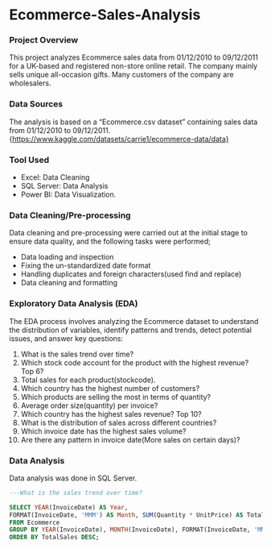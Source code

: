 # Ecommerce-Sales-Analysis

### Project Overview
This project analyzes Ecommerce sales data from 01/12/2010 to 09/12/2011 for a UK-based and registered non-store online retail.
The company mainly sells unique all-occasion gifts. Many customers of the company are wholesalers.

### Data Sources
The analysis is based on a “Ecommerce.csv dataset” containing sales data from 01/12/2010 to 09/12/2011.
{https://www.kaggle.com/datasets/carrie1/ecommerce-data/data}

### Tool Used
- Excel: Data Cleaning
- SQL Server: Data Analysis
- Power BI: Data Visualization.

### Data Cleaning/Pre-processing
Data cleaning and pre-processing were carried out at the initial stage to ensure data quality, and the following tasks were performed;
- Data loading and inspection 
- Fixing the un-standardized date format
- Handling duplicates and foreign characters(used find and replace)
- Data cleaning and formatting

### Exploratory Data Analysis (EDA)
The EDA process involves analyzing the Ecommerce dataset to understand the distribution of variables, identify patterns and trends, detect potential issues, and answer key questions:
1.  What is the sales trend over time?
2.  Which stock code account for the product with the highest revenue? Top 6?
3.  Total sales for each product(stockcode).
4.  Which country has the highest number of customers?
5.  Which products are selling the most in terms of quantity?
6.  Average order size(quantity) per invoice?
7.  Which country has the highest sales revenue? Top 10?
8.  What is the distribution of sales across different countries?
9.  Which invoice date has the highest sales volume?
10. Are there any pattern in invoice date(More sales on certain days)?

### Data Analysis
Data analysis was done in SQL Server.
~~~sql
---What is the sales trend over time?

SELECT YEAR(InvoiceDate) AS Year,
FORMAT(InvoiceDate, 'MMM') AS Month, SUM(Quantity * UnitPrice) AS TotalSales
FROM Ecommerce
GROUP BY YEAR(InvoiceDate), MONTH(InvoiceDate), FORMAT(InvoiceDate, 'MMM')
ORDER BY TotalSales DESC;
~~~

